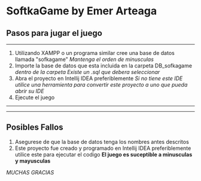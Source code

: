 # SoftkaGame by Emer Arteaga


Pasos para jugar el juego
----------------------------------------
---------------------------------------
1. Utilizando XAMPP o un programa similar cree una base de datos llamada "sofkagame" *Mantenga el orden de minusculas*
2. Importe la base de datos que esta incluida en la carpeta DB_sofkagame *dentro de la carpeta Existe un .sql que debera seleccionar*
3. Abra el proyecto en Intellij IDEA preferiblemente *Si no tiene este IDE utilice una herramienta para convertir este proyecto a uno que pueda abrir su IDE*
4. Ejecute el juego

---------------------------------------
---------------------------------------
Posibles Fallos
---------------------------------------
1. Asegurese de que la base de datos tenga los nombres antes descritos
2. Este proyecto fue creado y programado en Intellij IDEA preferiblemente utilice este para ejecutar el codigo
**El juego es suceptible a minusculas y mayusculas**

*MUCHAS GRACIAS*
